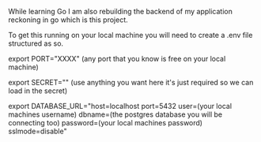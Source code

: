 While learning Go I am also rebuilding the backend of my application reckoning in go which is this project.

To get this running on your local machine you will need to create a .env file structured as so.

export PORT="XXXX" (any port that you know is free on your local machine)

export SECRET="" (use anything you want here it's just required so we can load in the secret)

export DATABASE_URL="host=localhost port=5432 user=(your local machines username) dbname=(the postgres database you will be connecting too) password=(your local machines password) sslmode=disable"